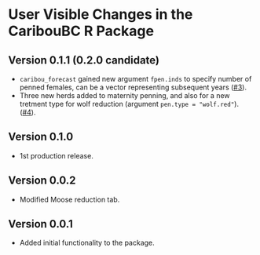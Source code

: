 # User Visible Changes in the CaribouBC R Package

## Version 0.1.1 (0.2.0 candidate)

* `caribou_forecast` gained new argument `fpen.inds` to specify
  number of penned females, can be a vector representing subsequent years 
  ([#3](https://github.com/bcgov/CaribouBC/issues/3)).
* Three new herds added to maternity penning, and also for a new 
  tretment type for wolf reduction (argument `pen.type = "wolf.red"`).
  ([#4](https://github.com/bcgov/CaribouBC/issues/4)).

## Version 0.1.0

* 1st production release.

## Version 0.0.2

* Modified Moose reduction tab.

## Version 0.0.1

* Added initial functionality to the package.
